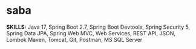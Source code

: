# saba
**SKILLS:**
Java 17,
Spring Boot 2.7,
Spring Boot Devtools,
Spring Security 5,
Spring Data JPA,
Spring Web MVC,
Web Services,
REST API,
JSON,
Lombok
Maven,
Tomcat,
Git,
Postman,
MS SQL Server
